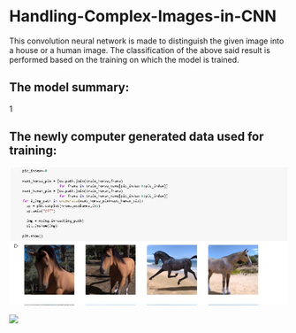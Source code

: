 # Handling-Complex-Images-in-CNN

This convolution neural network is made to distinguish the given image into a house or a human image. The classification of the above said result is performed based on the training on which the model is trained.

## The model summary:

1[](Model%20summary.JPG)

## The newly computer generated data used for training:

![](Computer%20generated%20image%201.JPG)

![](Computer%20generated%20image%202.JPG)

